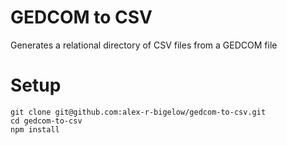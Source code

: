 # GEDCOM to CSV

Generates a relational directory of CSV files from a GEDCOM file

# Setup

```
git clone git@github.com:alex-r-bigelow/gedcom-to-csv.git
cd gedcom-to-csv
npm install
```
